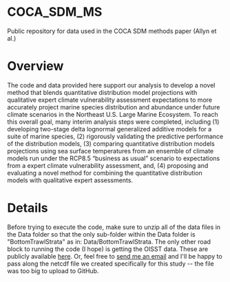 # COCA_SDM_MS
Public repository for data used in the COCA SDM methods paper (Allyn et al.)

# Overview
The code and data provided here support our analysis to develop a novel method that blends quantitative distribution model projections with qualitative expert climate vulnerability assessment expectations to more accurately project marine species distribution and abundance under future climate scenarios in the Northeast U.S. Large Marine Ecosystem. To reach this overall goal, many interim analysis steps were completed, including (1) developing two-stage delta lognormal generalized additive models for a suite of marine species, (2) rigorously validating the predictive performance of the distribution models, (3) comparing quantitative distribution models projections using sea surface temperatures from an ensemble of climate models run under the RCP8.5 “business as usual” scenario to expectations from a expert climate vulnerability assessment, and, (4) proposing and evaluating a novel method for combining the quantitative distribution models with qualitative expert assessments. 

# Details
Before trying to execute the code, make sure to unzip all of the data files in the Data folder so that the only sub-folder within the Data folder is "BottomTrawlStrata" as in: Data/BottomTrawlStrata. The only other road block to running the code (I hope) is getting the OISST data. These are publicly available [here](https://www.esrl.noaa.gov/psd/data/gridded/data.noaa.oisst.v2.highres.html). Or, feel free to [send me an email](mailto:aallyn@gmri.org) and I'll be happy to pass along the netcdf file we created specifically for this study -- the file was too big to upload to GitHub.
